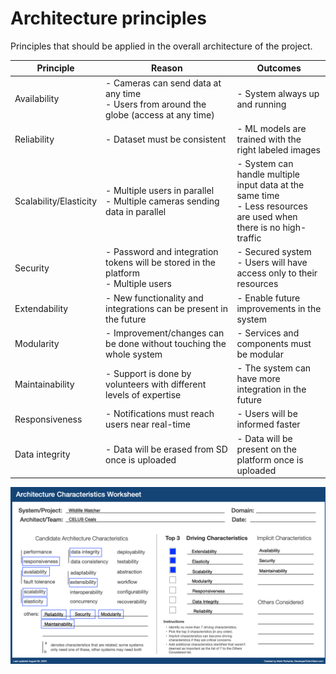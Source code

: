 # Architecture principles

Principles that should be applied in the overall architecture of the project.

| Principle              | Reason                                                             | Outcomes                                                            |
| ---------------------- | ------------------------------------------------------------------ | ------------------------------------------------------------------- |
| Availability           | - Cameras can send data at any time <br> - Users from around the globe (access at any time)                          | - System always up and running                                      |
| Reliability            | - Dataset must be consistent                                       | - ML models are trained with the right labeled images               |
| Scalability/Elasticity | - Multiple users in parallel <br> - Multiple cameras sending data in parallel                                     | - System can handle multiple input data at the same time <br> - Less resources are used when there is no high-traffic          |
| Security               | - Password and integration tokens will be stored in the platform <br> - Multiple users | - Secured system <br> - Users will have access only to their resources                                                  |
| Extendability          | - New functionality and integrations can be present in the future  | - Enable future improvements in the system                          |
| Modularity             | - Improvement/changes can be done without touching the whole system| -  Services and components must be modular                          |
| Maintainability        | - Support is done by volunteers with different levels of expertise | - The system can have more integration in the future                |
| Responsiveness         | - Notifications must reach users near real-time                    | - Users will be informed faster                                     |
| Data integrity         | - Data will be erased from SD once is uploaded                     | - Data will be present on the platform once is uploaded             |

![alt text](./images/arch_chars.png)